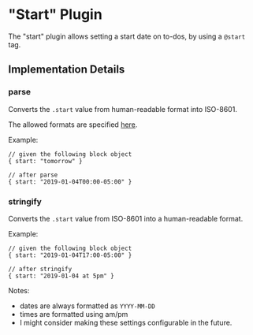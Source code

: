 # "Start" Plugin

The "start" plugin allows setting a start date on to-dos, by using a `@start` tag.

## Implementation Details

### parse

Converts the `.start` value from human-readable format into ISO-8601.

The allowed formats are specified [here](./start_tag_formats.md).

Example:

```
// given the following block object
{ start: "tomorrow" }

// after parse
{ start: "2019-01-04T00:00-05:00" }
```

### stringify

Converts the `.start` value from ISO-8601 into a human-readable format.

Example:

```
// given the following block object
{ start: "2019-01-04T17:00-05:00" }

// after stringify
{ start: "2019-01-04 at 5pm" }
```

Notes:

- dates are always formatted as `YYYY-MM-DD`
- times are formatted using am/pm
- I might consider making these settings configurable in the future.
